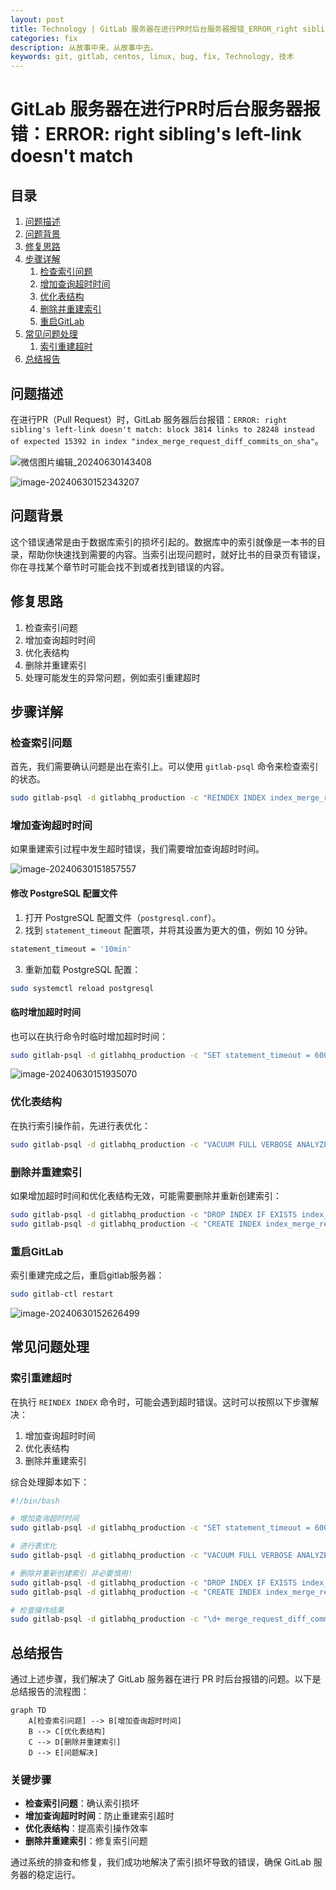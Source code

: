 ```yaml
---
layout: post
title: Technology | GitLab 服务器在进行PR时后台服务器报错_ERROR_right sibling's left-link doesn't match
categories: fix
description: 从故事中来，从故事中去。
keywords: git, gitlab, centos, linux, bug, fix, Technology, 技术
---
```

# GitLab 服务器在进行PR时后台服务器报错：ERROR: right sibling's left-link doesn't match

## 目录

1. [问题描述](#问题描述)
2. [问题背景](#问题背景)
3. [修复思路](#修复思路)
4. [步骤详解](#步骤详解)
    1. [检查索引问题](#检查索引问题)
    2. [增加查询超时时间](#增加查询超时时间)
    3. [优化表结构](#优化表结构)
    4. [删除并重建索引](#删除并重建索引)
    5. [重启GitLab](#重启GitLab)
5. [常见问题处理](#常见问题处理)
    1. [索引重建超时](#索引重建超时)
6. [总结报告](#总结报告)

## 问题描述

在进行PR（Pull Request）时，GitLab 服务器后台报错：`ERROR: right sibling's left-link doesn't match: block 3814 links to 28248 instead of expected 15392 in index "index_merge_request_diff_commits_on_sha"`。

![微信图片编辑_20240630143408](https://cdn.jsdelivr.net/gh/JinRudy/_typeora_img@main/typora/微信图片编辑_20240630143408.jpg)

![image-20240630152343207](https://cdn.jsdelivr.net/gh/JinRudy/_typeora_img@main/typora/image-20240630152343207.png)


## 问题背景

这个错误通常是由于数据库索引的损坏引起的。数据库中的索引就像是一本书的目录，帮助你快速找到需要的内容。当索引出现问题时，就好比书的目录页有错误，你在寻找某个章节时可能会找不到或者找到错误的内容。

## 修复思路

1. 检查索引问题
2. 增加查询超时时间
3. 优化表结构
4. 删除并重建索引
5. 处理可能发生的异常问题，例如索引重建超时

## 步骤详解

### 检查索引问题

首先，我们需要确认问题是出在索引上。可以使用 `gitlab-psql` 命令来检查索引的状态。

```sh
sudo gitlab-psql -d gitlabhq_production -c "REINDEX INDEX index_merge_request_diff_commits_on_sha;"
```

### 增加查询超时时间

如果重建索引过程中发生超时错误，我们需要增加查询超时时间。

![image-20240630151857557](https://cdn.jsdelivr.net/gh/JinRudy/_typeora_img@main/typora/image-20240630151857557.png)

#### 修改 PostgreSQL 配置文件

1. 打开 PostgreSQL 配置文件（`postgresql.conf`）。
2. 找到 `statement_timeout` 配置项，并将其设置为更大的值，例如 10 分钟。

```sh
statement_timeout = '10min'
```

3. 重新加载 PostgreSQL 配置：

```sh
sudo systemctl reload postgresql
```

#### 临时增加超时时间

也可以在执行命令时临时增加超时时间：

```sh
sudo gitlab-psql -d gitlabhq_production -c "SET statement_timeout = 600000; REINDEX INDEX index_merge_request_diff_commits_on_sha;"
```

![image-20240630151935070](https://cdn.jsdelivr.net/gh/JinRudy/_typeora_img@main/typora/image-20240630151935070.png)

### 优化表结构

在执行索引操作前，先进行表优化：

```sh
sudo gitlab-psql -d gitlabhq_production -c "VACUUM FULL VERBOSE ANALYZE merge_request_diff_commits;"
```

### 删除并重建索引

如果增加超时时间和优化表结构无效，可能需要删除并重新创建索引：

```sh
sudo gitlab-psql -d gitlabhq_production -c "DROP INDEX IF EXISTS index_merge_request_diff_commits_on_sha;"
sudo gitlab-psql -d gitlabhq_production -c "CREATE INDEX index_merge_request_diff_commits_on_sha ON merge_request_diff_commits (sha);"
```



### 重启GitLab

索引重建完成之后，重启gitlab服务器：

```sh
sudo gitlab-ctl restart
```

![image-20240630152626499](https://cdn.jsdelivr.net/gh/JinRudy/_typeora_img@main/typora/image-20240630152626499.png)

## 常见问题处理

### 索引重建超时

在执行 `REINDEX INDEX` 命令时，可能会遇到超时错误。这时可以按照以下步骤解决：

1. 增加查询超时时间
2. 优化表结构
3. 删除并重建索引

综合处理脚本如下：

```sh
#!/bin/bash

# 增加查询超时时间
sudo gitlab-psql -d gitlabhq_production -c "SET statement_timeout = 600000;"

# 进行表优化
sudo gitlab-psql -d gitlabhq_production -c "VACUUM FULL VERBOSE ANALYZE merge_request_diff_commits;"

# 删除并重新创建索引 非必要慎用!
sudo gitlab-psql -d gitlabhq_production -c "DROP INDEX IF EXISTS index_merge_request_diff_commits_on_sha;"
sudo gitlab-psql -d gitlabhq_production -c "CREATE INDEX index_merge_request_diff_commits_on_sha ON merge_request_diff_commits (sha);"

# 检查操作结果
sudo gitlab-psql -d gitlabhq_production -c "\d+ merge_request_diff_commits"
```

## 总结报告

通过上述步骤，我们解决了 GitLab 服务器在进行 PR 时后台报错的问题。以下是总结报告的流程图：

```mermaid
graph TD
    A[检查索引问题] --> B[增加查询超时时间]
    B --> C[优化表结构]
    C --> D[删除并重建索引]
    D --> E[问题解决]
```

### 关键步骤

- **检查索引问题**：确认索引损坏
- **增加查询超时时间**：防止重建索引超时
- **优化表结构**：提高索引操作效率
- **删除并重建索引**：修复索引问题

通过系统的排查和修复，我们成功地解决了索引损坏导致的错误，确保 GitLab 服务器的稳定运行。
